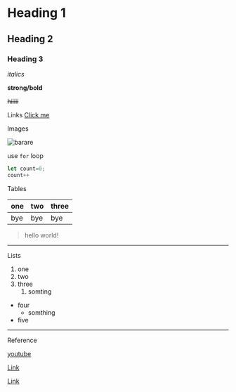 # Heading 1

## Heading 2

### Heading 3

_italics_

**strong/bold**

~~hiiiii~~

Links
[Click me](https://www.youtube.com/watch?v=bpdvNwvEeSE "tutorial")

Images

![barare](https://shirintanz.ir/wp-content/uploads/%D8%B4%D8%A8-%D9%87%D8%A7%DB%8C-%D8%A8%D8%B1%D8%B1%D9%87.jpg "shirfarhad & kianosh")

use `for` loop

```javascript
let count=0;
count++
```

Tables

| one | two | three |
| --- | --- | ----- |
| bye | bye |  bye  |

>hello world!

---

Lists

1. one
1. two
1. three
   1. somting

- four
   - somthing
- five

***
Reference

[youtube](https://shirintanz.ir/wp-content/uploads/%D8%B4%D8%A8-%D9%87%D8%A7%DB%8C-%D8%A8%D8%B1%D8%B1%D9%87.jpg)

[Link](https://www.makeareadme.com/)

[Link](https://www.freecodecamp.org/news/how-to-write-a-good-readme-file/)

